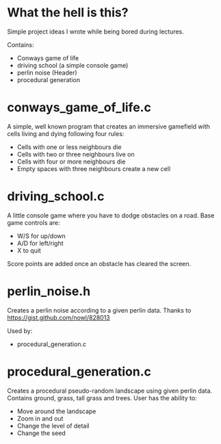 # What the hell is this?

Simple project ideas I wrote while being bored during lectures.

Contains:
- Conways game of life
- driving school (a simple console game)
- perlin noise (Header)
- procedural generation

# conways_game_of_life.c

A simple, well known program that creates an immersive gamefield with cells living and dying following four rules:
- Cells with one or less neighbours die
- Cells with two or three neighbours live on
- Cells with four or more neighbours die
- Empty spaces with three neighbours create a new cell

# driving_school.c

A little console game where you have to dodge obstacles on a road. Base game controls are:
- W/S for up/down
- A/D for left/right
- X to quit

Score points are added once an obstacle has cleared the screen.

# perlin_noise.h

Creates a perlin noise according to a given perlin data. Thanks to https://gist.github.com/nowl/828013

Used by:
- procedural_generation.c

# procedural_generation.c

Creates a procedural pseudo-random landscape using given perlin data. Contains ground, grass, tall grass and trees. User has the ability to:
- Move around the landscape
- Zoom in and out
- Change the level of detail
- Change the seed

